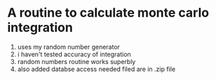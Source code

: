 # A routine to calculate monte carlo integration

1. uses my random number generator
2. i haven't tested accuracy of integration
3. random numbers routine works superbly
4. also added databse access needed filed are in .zip file 